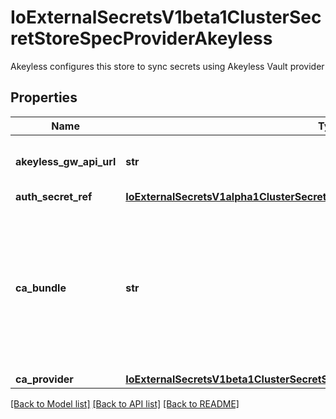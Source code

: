 # IoExternalSecretsV1beta1ClusterSecretStoreSpecProviderAkeyless

Akeyless configures this store to sync secrets using Akeyless Vault provider
## Properties
Name | Type | Description | Notes
------------ | ------------- | ------------- | -------------
**akeyless_gw_api_url** | **str** | Akeyless GW API Url from which the secrets to be fetched from. | 
**auth_secret_ref** | [**IoExternalSecretsV1alpha1ClusterSecretStoreSpecProviderAkeylessAuthSecretRef**](IoExternalSecretsV1alpha1ClusterSecretStoreSpecProviderAkeylessAuthSecretRef.md) |  | 
**ca_bundle** | **str** | PEM/base64 encoded CA bundle used to validate Akeyless Gateway certificate. Only used if the AkeylessGWApiURL URL is using HTTPS protocol. If not set the system root certificates are used to validate the TLS connection. | [optional] 
**ca_provider** | [**IoExternalSecretsV1beta1ClusterSecretStoreSpecProviderAkeylessCaProvider**](IoExternalSecretsV1beta1ClusterSecretStoreSpecProviderAkeylessCaProvider.md) |  | [optional] 

[[Back to Model list]](../README.md#documentation-for-models) [[Back to API list]](../README.md#documentation-for-api-endpoints) [[Back to README]](../README.md)



